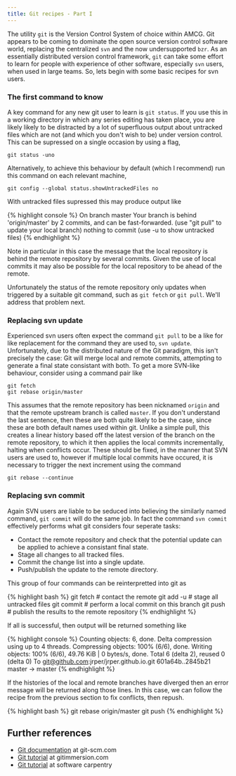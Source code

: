 ```yaml
---
title: Git recipes - Part I
---
```


The utility `git` is the Version Control System of choice within AMCG. Git appears to be coming to dominate the open source version control software world, replacing the centralized `svn` and the now undersupported `bzr`. As an essentially distributed version control framework, `git` can take some effort to learn for people with experience of other software, especially `svn` users, when used in large teams. So, lets begin with some basic recipes for svn users.

### The first command to know

A key command for any new git user to learn is `git status`. If you use this in a working directory in which any series editing has taken place, you are likely likely to be distracted by a lot of superfluous output about untracked files which are not (and which you don't wish to be) under version control. This can be supressed on a single occasion by using a flag,

    git status -uno

Alternatively, to achieve this behaviour by default (which I recommend) run this command on each relevant machine,

    git config --global status.showUntrackedFiles no

With untracked files supressed this may produce output like

{% highlight console %}
On branch master
Your branch is behind 'origin/master' by 2 commits, and can be fast-forwarded.
  (use "git pull" to update your local branch)
nothing to commit (use -u to show untracked files)
{% endhighlight %}

Note in particular in this case the message that the local repository is behind the remote repository by several commits. Given the use of local commits it may also be possible for the local repository to be ahead of the remote.

Unfortunately the status of the remote repository only updates when triggered by a suitable git command, such as `git fetch` or `git pull`. We'll address that problem next.

### Replacing svn update

Experienced svn users often expect the command `git pull` to be a like for like replacement for the command they are used to, `svn update`. Unfortunately, due to the distributed nature of the Git paradigm, this isn't precisely the case: Git will merge local and remote commits, attempting to generate a final state consistant with both. To get a more SVN-like behaviour, consider using a command pair like

    git fetch
    git rebase origin/master

This assumes that the remote repository has been nicknamed `origin` and that the remote upstream branch is called `master`. If you don't understand the last sentence, then these are both quite likely to be the case, since these are both default names used within git. Unlike a simple pull, this creates a linear history based off the latest version of the branch on the remote repository, to which it then applies the local commits incrementally, halting when conflicts occur. These should be fixed, in the manner that SVN users are used to, however if multiple local commits have occured, it is necessary to trigger the next increment using the command

    git rebase --continue

### Replacing svn commit

Again SVN users are liable to be seduced into believing the similarly named command, `git commit` will do the same job. In fact the command `svn commit ` effectively performs what git considers four seperate tasks:

* Contact the remote repository and check that the potential update can be applied to achieve a consistant final state.
* Stage all changes to all tracked files.
* Commit the change list into a single update.
* Push/publish the update to the remote directory.

This group of four commands can be reinterpretted into git as

{% highlight bash %}
git fetch # contact the remote
git add -u # stage all untracked files
git commit # perform a local commit on this branch
git push  # publish the results to the remote repository
{% endhighlight %}

If all is successful, then output will be returned something like

{% highlight console %}
Counting objects: 6, done.
Delta compression using up to 4 threads.
Compressing objects: 100% (6/6), done.
Writing objects: 100% (6/6), 49.76 KiB | 0 bytes/s, done.
Total 6 (delta 2), reused 0 (delta 0)
To git@github.com:jrper/jrper.github.io.git
   601a64b..2845b21  master -> master
{% endhighlight %}

If the histories of the local and remote branches have diverged then an error message will be returned along those lines. In this case, we can follow the recipe from the previous section to fix conflicts, then repush.

{% highlight bash %}
git rebase origin/master
git push
{% endhighlight %}

## Further references

* [Git documentation](https://git-scm.com/documentation) at git-scm.com
* [Git tutorial](http://gitimmersion.com/index.html) at gitimmersion.com
* [Git tutorial](http://swcarpentry.github.io/git-novice/) at software carpentry

